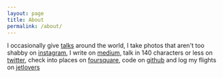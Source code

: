 ```yaml
---
layout: page
title: About
permalink: /about/
---
```


I occasionally give [talks](https://sricola.com/talks "Talks") around the world, I take photos that aren't too shabby on [instagram](https://instagram.com/sricola "Instagram"), I write on [medium](https://medium.com/@sricola "Blog"), talk in 140 characters or less on [twitter](https://twitter.com/sricola "Twitter"), check into places on [foursquare](https://foursquare.com/sricola), code on [github](https://github.com/sricola "GitHub") and log my flights on [jetlovers](https://www.jetlovers.com/profile/14768/ "jetlovers")